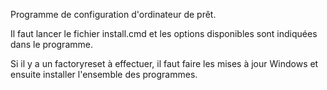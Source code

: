 Programme de configuration d'ordinateur de prêt.

Il faut lancer le fichier install.cmd et les options disponibles sont indiquées dans le programme.

Si il y a un factoryreset à effectuer, il faut faire les mises à jour Windows et ensuite installer l'ensemble des programmes. 

